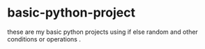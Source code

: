# basic-python-project
these are my basic python projects using if else random and other conditions or operations .
